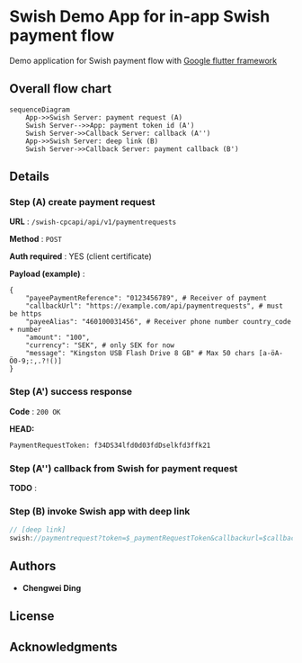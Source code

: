 # Swish Demo App for in-app Swish payment flow

Demo application for Swish payment flow with [Google flutter framework](https://flutter.io/)


## Overall flow chart


```mermaid
sequenceDiagram
    App->>Swish Server: payment request (A)
    Swish Server-->>App: payment token id (A')
    Swish Server->>Callback Server: callback (A'')
    App->>Swish Server: deep link (B)
    Swish Server->>Callback Server: payment callback (B')

```


## Details

### Step (A) create payment request
**URL** : `/swish-cpcapi/api/v1/paymentrequests`

**Method** : `POST`

**Auth required** : YES (client certificate)

**Payload (example)** :


```
{
    "payeePaymentReference": "0123456789", # Receiver of payment
    "callbackUrl": "https://example.com/api/paymentrequests", # must be https 
    "payeeAlias": "460100031456", # Receiver phone number country_code + number
    "amount": "100",
    "currency": "SEK", # only SEK for now  
    "message": "Kingston USB Flash Drive 8 GB" # Max 50 chars [a-öA-Ö0-9;:,.?!()]
}
```

### Step (A') success response 

**Code** : `200 OK`

**HEAD:**
```bash
PaymentRequestToken: f34DS34lfd0d03fdDselkfd3ffk21
```

### Step (A'') callback from Swish for payment request
**TODO** : 

### Step (B) invoke Swish app with deep link

```javascript
// [deep link] 
swish://paymentrequest?token=$_paymentRequestToken&callbackurl=$callbackUrl
```

## Authors

* **Chengwei Ding**

## License

## Acknowledgments
